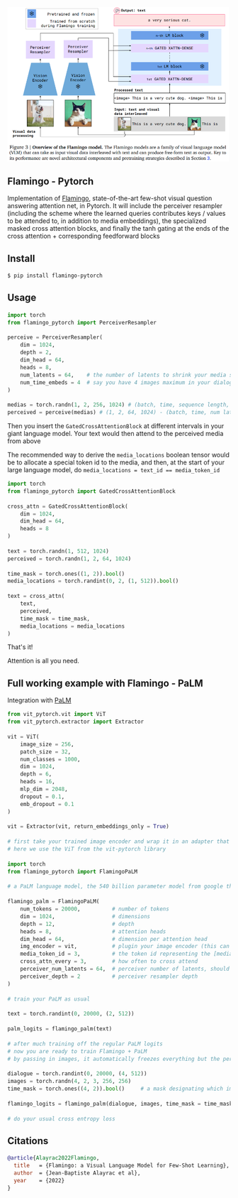 <img src="./flamingo.png" width="500px"></img>

## Flamingo - Pytorch

Implementation of <a href="https://www.deepmind.com/blog/tackling-multiple-tasks-with-a-single-visual-language-model">Flamingo</a>, state-of-the-art few-shot visual question answering attention net, in Pytorch. It will include the perceiver resampler (including the scheme where the learned queries contributes keys / values to be attended to, in addition to media embeddings), the specialized masked cross attention blocks, and finally the tanh gating at the ends of the cross attention + corresponding feedforward blocks

## Install

```bash
$ pip install flamingo-pytorch
```

## Usage

```python
import torch
from flamingo_pytorch import PerceiverResampler

perceive = PerceiverResampler(
    dim = 1024,
    depth = 2,
    dim_head = 64,
    heads = 8,
    num_latents = 64,    # the number of latents to shrink your media sequence to, perceiver style
    num_time_embeds = 4  # say you have 4 images maximum in your dialogue
)

medias = torch.randn(1, 2, 256, 1024) # (batch, time, sequence length, dimension)
perceived = perceive(medias) # (1, 2, 64, 1024) - (batch, time, num latents, dimension)
```

Then you insert the `GatedCrossAttentionBlock` at different intervals in your giant language model. Your text would then attend to the perceived media from above

The recommended way to derive the `media_locations` boolean tensor would be to allocate a special token id to the media, and then, at the start of your large language model, do `media_locations = text_id == media_token_id`

```python
import torch
from flamingo_pytorch import GatedCrossAttentionBlock

cross_attn = GatedCrossAttentionBlock(
    dim = 1024,
    dim_head = 64,
    heads = 8
)

text = torch.randn(1, 512, 1024)
perceived = torch.randn(1, 2, 64, 1024)

time_mask = torch.ones((1, 2)).bool()
media_locations = torch.randint(0, 2, (1, 512)).bool()

text = cross_attn(
    text,
    perceived,
    time_mask = time_mask,
    media_locations = media_locations
)
```

That's it!

Attention is all you need.

## Full working example with Flamingo - PaLM

Integration with <a href="https://ai.googleblog.com/2022/04/pathways-language-model-palm-scaling-to.html">PaLM</a>

```python
from vit_pytorch.vit import ViT
from vit_pytorch.extractor import Extractor

vit = ViT(
    image_size = 256,
    patch_size = 32,
    num_classes = 1000,
    dim = 1024,
    depth = 6,
    heads = 16,
    mlp_dim = 2048,
    dropout = 0.1,
    emb_dropout = 0.1
)

vit = Extractor(vit, return_embeddings_only = True)

# first take your trained image encoder and wrap it in an adapter that returns the image embeddings
# here we use the ViT from the vit-pytorch library

import torch
from flamingo_pytorch import FlamingoPaLM

# a PaLM language model, the 540 billion parameter model from google that shows signs of general intelligence

flamingo_palm = FlamingoPaLM(
    num_tokens = 20000,          # number of tokens
    dim = 1024,                  # dimensions
    depth = 12,                  # depth
    heads = 8,                   # attention heads
    dim_head = 64,               # dimension per attention head
    img_encoder = vit,           # plugin your image encoder (this can be optional if you pass in the image embeddings separately, but probably want to train end to end given the perceiver resampler)
    media_token_id = 3,          # the token id representing the [media] or [image]
    cross_attn_every = 3,        # how often to cross attend
    perceiver_num_latents = 64,  # perceiver number of latents, should be smaller than the sequence length of the image tokens
    perceiver_depth = 2          # perceiver resampler depth
)

# train your PaLM as usual

text = torch.randint(0, 20000, (2, 512))

palm_logits = flamingo_palm(text)

# after much training off the regular PaLM logits
# now you are ready to train Flamingo + PaLM
# by passing in images, it automatically freezes everything but the perceiver and cross attention blocks, as in the paper

dialogue = torch.randint(0, 20000, (4, 512))
images = torch.randn(4, 2, 3, 256, 256)
time_mask = torch.ones((4, 2)).bool()     # a mask designating which images are actually used, as each dialogue may have uneven number of images (may remove this to be auto-computed off the number of media tokens going forward)

flamingo_logits = flamingo_palm(dialogue, images, time_mask = time_mask)

# do your usual cross entropy loss
```

## Citations

```bibtex
@article{Alayrac2022Flamingo,
  title   = {Flamingo: a Visual Language Model for Few-Shot Learning},
  author  = {Jean-Baptiste Alayrac et al},
  year    = {2022}
}
```
